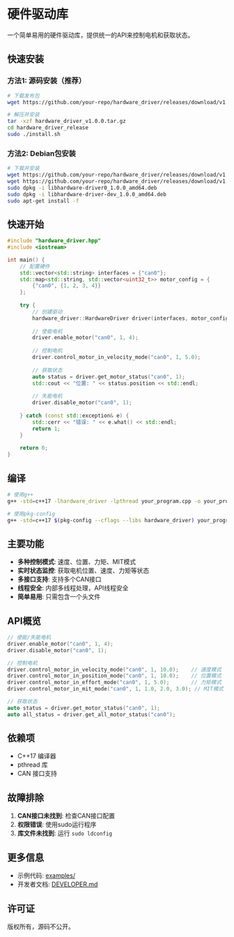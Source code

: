 # 硬件驱动库

一个简单易用的硬件驱动库，提供统一的API来控制电机和获取状态。

## 快速安装

### 方法1: 源码安装（推荐）
```bash
# 下载发布包
wget https://github.com/your-repo/hardware_driver/releases/download/v1.0.0/hardware_driver_v1.0.0.tar.gz

# 解压并安装
tar -xzf hardware_driver_v1.0.0.tar.gz
cd hardware_driver_release
sudo ./install.sh
```

### 方法2: Debian包安装
```bash
# 下载并安装
wget https://github.com/your-repo/hardware_driver/releases/download/v1.0.0/libhardware-driver0_1.0.0_amd64.deb
wget https://github.com/your-repo/hardware_driver/releases/download/v1.0.0/libhardware-driver-dev_1.0.0_amd64.deb
sudo dpkg -i libhardware-driver0_1.0.0_amd64.deb
sudo dpkg -i libhardware-driver-dev_1.0.0_amd64.deb
sudo apt-get install -f
```

## 快速开始

```cpp
#include "hardware_driver.hpp"
#include <iostream>

int main() {
    // 配置硬件
    std::vector<std::string> interfaces = {"can0"};
    std::map<std::string, std::vector<uint32_t>> motor_config = {
        {"can0", {1, 2, 3, 4}}
    };
    
    try {
        // 创建驱动
        hardware_driver::HardwareDriver driver(interfaces, motor_config);
        
        // 使能电机
        driver.enable_motor("can0", 1, 4);
        
        // 控制电机
        driver.control_motor_in_velocity_mode("can0", 1, 5.0);
        
        // 获取状态
        auto status = driver.get_motor_status("can0", 1);
        std::cout << "位置: " << status.position << std::endl;
        
        // 失能电机
        driver.disable_motor("can0", 1);
        
    } catch (const std::exception& e) {
        std::cerr << "错误: " << e.what() << std::endl;
        return 1;
    }
    
    return 0;
}
```

## 编译

```bash
# 使用g++
g++ -std=c++17 -lhardware_driver -lpthread your_program.cpp -o your_program

# 使用pkg-config
g++ -std=c++17 $(pkg-config --cflags --libs hardware_driver) your_program.cpp -o your_program
```

## 主要功能

- **多种控制模式**: 速度、位置、力矩、MIT模式
- **实时状态监控**: 获取电机位置、速度、力矩等状态
- **多接口支持**: 支持多个CAN接口
- **线程安全**: 内部多线程处理，API线程安全
- **简单易用**: 只需包含一个头文件

## API概览

```cpp
// 使能/失能电机
driver.enable_motor("can0", 1, 4);
driver.disable_motor("can0", 1);

// 控制电机
driver.control_motor_in_velocity_mode("can0", 1, 10.0);    // 速度模式
driver.control_motor_in_position_mode("can0", 1, 10.0);    // 位置模式
driver.control_motor_in_effort_mode("can0", 1, 5.0);       // 力矩模式
driver.control_motor_in_mit_mode("can0", 1, 1.0, 2.0, 3.0); // MIT模式

// 获取状态
auto status = driver.get_motor_status("can0", 1);
auto all_status = driver.get_all_motor_status("can0");
```

## 依赖项

- C++17 编译器
- pthread 库
- CAN 接口支持

## 故障排除

1. **CAN接口未找到**: 检查CAN接口配置
2. **权限错误**: 使用sudo运行程序
3. **库文件未找到**: 运行 `sudo ldconfig`

## 更多信息

- 示例代码: [examples/](examples/)
- 开发者文档: [DEVELOPER.md](DEVELOPER.md)

## 许可证

版权所有，源码不公开。 